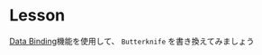 # Lesson
[Data Binding](https://developer.android.com/topic/libraries/data-binding/index.html)機能を使用して、 `Butterknife` を書き換えてみましょう
